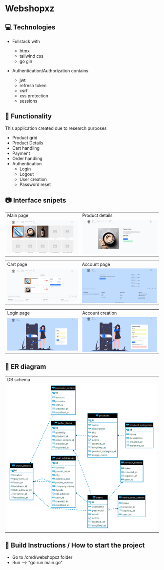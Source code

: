 # Webshopxz

## 💻 Technologies

* Fullstack with
    * htmx
    * tailwind css
    * go gin

* Authentication/Authorization contains
    * jwt
    * refresh token
    * csrf
    * xss protection
    * sessions

## 🦄 Functionality

This application created due to research purposes

* Product grid
* Product Details
* Cart handling
* Payment
* Order handling
* Authentication
    * Login
    * Logout
    * User creation
    * Password reset

## 📷 Interface snipets 

<table>
  <tr>
    <td>Main page</td>
    <td>Product details </td>
  </tr>
  <tr>
    <td><img src="https://github.com/zsomborjoel/webshopxz/blob/master/documentation/ui/main_page.png" width="600"></td>
    <td><img src="https://github.com/zsomborjoel/webshopxz/blob/master/documentation/ui/product_details.png" width="600"></td>
  </tr>
 </table>

 <table>
  <tr>
    <td>Cart page</td>
    <td>Account page</td>
  </tr>
  <tr>
    <td><img src="https://github.com/zsomborjoel/webshopxz/blob/master/documentation/ui/cart_page.png" width="600"></td>
    <td><img src="https://github.com/zsomborjoel/webshopxz/blob/master/documentation/ui/account_page.png" width="600"></td>
  </tr>
 </table>

 <table>
  <tr>
    <td>Login page</td>
    <td>Account creation</td>
  </tr>
  <tr>
    <td><img src="https://github.com/zsomborjoel/webshopxz/blob/master/documentation/ui/login_page.png" width="600"></td>
    <td><img src="https://github.com/zsomborjoel/webshopxz/blob/master/documentation/ui/account_creation.png" width="600"></td>
  </tr>
 </table>

## 📙 ER diagram

  <table>
  <tr>
    <td>DB schema</td>
  </tr>
  <tr>
    <td><img src="https://github.com/zsomborjoel/webshopxz/blob/master/documentation/db/er_diagram.png" width="600"></td>
  </tr>
 </table>

## 🚀 Build Instructions / How to start the project
* Go to /cmd/webshopxz folder
* Run --> "go run main.go"
